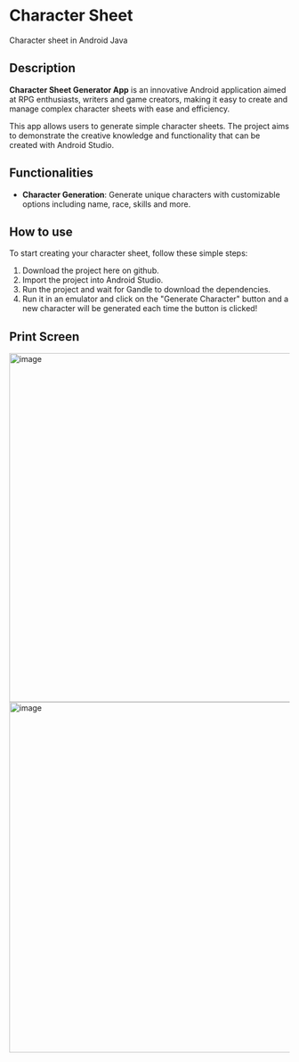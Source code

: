 # Character Sheet
Character sheet in Android Java

## Description

**Character Sheet Generator App** is an innovative Android application aimed at RPG enthusiasts, writers and game creators, making it easy to create and manage complex character sheets with ease and efficiency.

This app allows users to generate simple character sheets. The project aims to demonstrate the creative knowledge and functionality that can be created with Android Studio.

## Functionalities

- **Character Generation**: Generate unique characters with customizable options including name, race, skills and more.

## How to use

To start creating your character sheet, follow these simple steps:

1. Download the project here on github.
2. Import the project into Android Studio.
3. Run the project and wait for Gandle to download the dependencies.
4. Run it in an emulator and click on the "Generate Character" button and a new character will be generated each time the button is clicked!

## Print Screen

<img width="626" alt="image" src="https://github.com/lucasveiga19/Character_Sheet/assets/58401882/23734c9f-2e67-43b0-a672-67a6387783cc"> <img width="629" alt="image" src="https://github.com/lucasveiga19/Character_Sheet/assets/58401882/91316d0a-c91d-46d3-915d-4ab096561e69">
